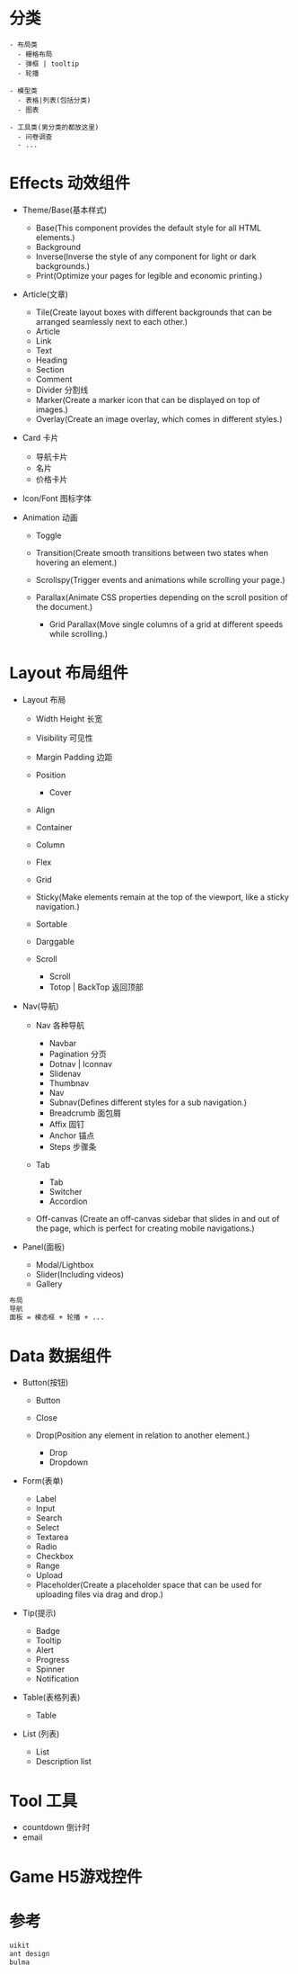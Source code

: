 # 分类

```
- 布局类
  - 栅格布局
  - 弹框 | tooltip
  - 轮播

- 模型类
  - 表格|列表(包括分类)
  - 图表

- 工具类(男分类的都放这里)
  - 问卷调查
  - ...
```

# Effects 动效组件

- Theme/Base(基本样式)

  - Base(This component provides the default style for all HTML elements.)
  - Background
  - Inverse(Inverse the style of any component for light or dark backgrounds.)
  - Print(Optimize your pages for legible and economic printing.)

- Article(文章)

  - Tile(Create layout boxes with different backgrounds that can be arranged seamlessly next to each other.)
  - Article
  - Link
  - Text
  - Heading
  - Section
  - Comment
  - Divider 分割线
  - Marker(Create a marker icon that can be displayed on top of images.)
  - Overlay(Create an image overlay, which comes in different styles.)

- Card 卡片

  - 导航卡片
  - 名片
  - 价格卡片

- Icon/Font 图标字体

- Animation 动画

  - Toggle
  - Transition(Create smooth transitions between two states when hovering an element.)
  - Scrollspy(Trigger events and animations while scrolling your page.)
  - Parallax(Animate CSS properties depending on the scroll position of the document.)

    - Grid Parallax(Move single columns of a grid at different speeds while scrolling.)

# Layout 布局组件

- Layout 布局

  - Width Height 长宽
  - Visibility 可见性
  - Margin Padding 边距
  - Position

    - Cover

  - Align

  - Container

  - Column

  - Flex

  - Grid

  - Sticky(Make elements remain at the top of the viewport, like a sticky navigation.)

  - Sortable
  - Darggable
  - Scroll

    - Scroll
    - Totop | BackTop 返回顶部

- Nav(导航)

  - Nav 各种导航

    - Navbar
    - Pagination 分页
    - Dotnav | Iconnav
    - Slidenav
    - Thumbnav
    - Nav
    - Subnav(Defines different styles for a sub navigation.)
    - Breadcrumb 面包屑
    - Affix 固钉
    - Anchor 锚点
    - Steps 步骤条

  - Tab

    - Tab
    - Switcher
    - Accordion

  - Off-canvas (Create an off-canvas sidebar that slides in and out of the page, which is perfect for creating mobile navigations.)

- Panel(面板)

  - Modal/Lightbox
  - Slider(Including videos)
  - Gallery

```html
布局
导航
面板 = 模态框 + 轮播 + ...
```

# Data 数据组件

- Button(按钮)

  - Button
  - Close
  - Drop(Position any element in relation to another element.)

    - Drop
    - Dropdown

- Form(表单)

  - Label
  - Input
  - Search
  - Select
  - Textarea
  - Radio
  - Checkbox
  - Range
  - Upload
  - Placeholder(Create a placeholder space that can be used for uploading files via drag and drop.)

- Tip(提示)

  - Badge
  - Tooltip
  - Alert
  - Progress
  - Spinner
  - Notification

- Table(表格列表)

  - Table

- List (列表)

  - List
  - Description list

# Tool 工具

- countdown 倒计时
- email

# Game H5游戏控件

# 参考

```javascript
uikit
ant design
bulma
```
